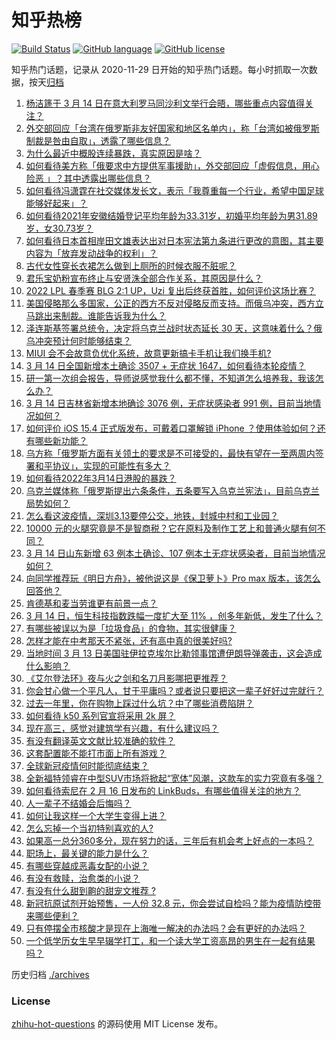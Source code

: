 # 知乎热榜
[![Build Status](https://github.com/ToWeLong/zhihu-hot-questions/workflows/CI/badge.svg)](https://github.com/ToWeLong/zhihu-hot-questions/actions)
[![GitHub language](https://img.shields.io/badge/language-golang-orange.svg)](https://golang.org/)
[![GitHub license](https://img.shields.io/github/license/ToWeLong/zhihu-hot-questions)](https://github.com/ToWeLong/zhihu-hot-questions/blob/main/LICENSE)

知乎热门话题，记录从 2020-11-29 日开始的知乎热门话题。每小时抓取一次数据，按天[归档](./archives)

<!-- BEGIN -->

1. [杨洁篪于 3 月 14 日在意大利罗马同沙利文举行会晤，哪些重点内容值得关注？](https://www.zhihu.com/question/521759739)
1. [外交部回应「台湾在俄罗斯非友好国家和地区名单内」，称「台湾如被俄罗斯制裁是咎由自取」，透露了哪些信息？](https://www.zhihu.com/question/521889011)
1. [为什么最近中概股连续暴跌，真实原因是啥？](https://www.zhihu.com/question/521451437)
1. [如何看待美方称「俄要求中方提供军事援助」，外交部回应「虚假信息，用心险恶 」？其中透露出哪些信息？](https://www.zhihu.com/question/521889606)
1. [如何看待冯潇霆在社交媒体发长文，表示「我尊重每一个行业，希望中国足球能够好起来」？](https://www.zhihu.com/question/521952555)
1. [如何看待2021年安徽结婚登记平均年龄为33.31岁，初婚平均年龄为男31.89岁，女30.73岁？](https://www.zhihu.com/question/521734055)
1. [如何看待日本首相岸田文雄表达出对日本宪法第九条进行更改的意图，其主要内容为「放弃发动战争的权利」？](https://www.zhihu.com/question/521659301)
1. [古代女性穿长衣裙怎么做到上厕所的时候衣服不脏呢？](https://www.zhihu.com/question/516878996)
1. [君乐宝奶粉宣布终止与安贤洙全部合作关系，其原因是什么？](https://www.zhihu.com/question/521860845)
1. [2022 LPL 春季赛 BLG 2:1 UP，Uzi 复出后终获首胜，如何评价这场比赛？](https://www.zhihu.com/question/521909226)
1. [美国侵略那么多国家，公正的西方不反对侵略反而支持。而俄乌冲突，西方立马跳出来制裁。谁能告诉我为什么？](https://www.zhihu.com/question/520961719)
1. [泽连斯基签署总统令，决定将乌克兰战时状态延长 30 天，这意味着什么？俄乌冲突预计何时能够结束？](https://www.zhihu.com/question/521993921)
1. [MIUI 会不会故意负优化系统，故意更新搞卡手机让我们换手机?](https://www.zhihu.com/question/519008663)
1. [3 月 14 日全国新增本土确诊 3507 + 无症状 1647，如何看待本轮疫情？](https://www.zhihu.com/question/522001146)
1. [研一第一次组会报告，导师说感觉我什么都不懂，不知道怎么培养我，我该怎么办？](https://www.zhihu.com/question/501944863)
1. [3 月 14 日吉林省新增本地确诊 3076 例，无症状感染者 991 例，目前当地情况如何？](https://www.zhihu.com/question/522001695)
1. [如何评价 iOS 15.4 正式版发布，可戴着口罩解锁 iPhone ？使用体验如何？还有哪些新功能？](https://www.zhihu.com/question/521980960)
1. [乌方称「俄罗斯方面有关领土的要求是不可接受的，最快有望在一至两周内签署和平协议」，实现的可能性有多大？](https://www.zhihu.com/question/521994520)
1. [如何看待2022年3月14日港股的暴跌？](https://www.zhihu.com/question/521879961)
1. [乌克兰媒体称「俄罗斯提出六条条件，五条要写入乌克兰宪法」，目前乌克兰局势如何？](https://www.zhihu.com/question/521886190)
1. [怎么看这波疫情，深圳3.13要停公交，地铁，封城中村和工业园？](https://www.zhihu.com/question/521723828)
1. [10000 元的火腿究竟是不是智商税？它在原料及制作工艺上和普通火腿有何不同？](https://www.zhihu.com/question/489390315)
1. [3 月 14 日山东新增 63 例本土确诊、107 例本土无症状感染者，目前当地情况如何？](https://www.zhihu.com/question/521994287)
1. [向同学推荐玩《明日方舟》，被他说这是《保卫萝卜》Pro max 版本，该怎么回答他？](https://www.zhihu.com/question/521526187)
1. [肯德基和麦当劳谁更有前景一点？](https://www.zhihu.com/question/507958151)
1. [3 月 14 日，恒生科技指数跌幅一度扩大至 11% ，创多年新低，发生了什么？](https://www.zhihu.com/question/521872978)
1. [有哪些被误以为是「垃圾食品」的食物，其实很健康？](https://www.zhihu.com/question/520944310)
1. [怎样才能在中考那天不紧张，还有高中真的很美好吗?](https://www.zhihu.com/question/521995968)
1. [当地时间 3 月 13 日美国驻伊拉克埃尔比勒领事馆遭伊朗导弹袭击，这会造成什么影响？](https://www.zhihu.com/question/521644154)
1. [《艾尔登法环》夜与火之剑和名刀月影哪把更推荐？](https://www.zhihu.com/question/521268057)
1. [你会甘心做一个平凡人，甘于平庸吗？或者说只要把这一辈子好好过完就行？](https://www.zhihu.com/question/345745932)
1. [过去一年里，你在购物上踩过什么坑？中了哪些消费陷阱？](https://www.zhihu.com/question/521871608)
1. [如何看待 k50 系列官宣将采用 2k 屏？](https://www.zhihu.com/question/521881773)
1. [现在高三，感觉对建筑学有兴趣，有什么建议吗？](https://www.zhihu.com/question/521657246)
1. [有没有翻译英文文献比较准确的软件？](https://www.zhihu.com/question/348037868)
1. [这套配置能不能打市面上所有游戏？](https://www.zhihu.com/question/521759398)
1. [全球新冠疫情何时能彻底结束？](https://www.zhihu.com/question/437619557)
1. [全新福特领睿在中型SUV市场将掀起“宽体”风潮，这款车的实力究竟有多强？](https://www.zhihu.com/question/521164536)
1. [如何看待索尼在 2 月 16 日发布的 LinkBuds，有哪些值得关注的地方？](https://www.zhihu.com/question/516848741)
1. [人一辈子不结婚会后悔吗？](https://www.zhihu.com/question/521830428)
1. [如何让我这样一个大学生变得上进？](https://www.zhihu.com/question/521750580)
1. [怎么忘掉一个当初特别喜欢的人?](https://www.zhihu.com/question/521301498)
1. [如果高一总分360多分，现在努力的话，三年后有机会考上好点的一本吗？](https://www.zhihu.com/question/521774604)
1. [职场上，最关键的能力是什么？](https://www.zhihu.com/question/512409469)
1. [有哪些穿越成恶毒女配的小说？](https://www.zhihu.com/question/400509979)
1. [有没有救赎，治愈类的小说？](https://www.zhihu.com/question/466234969)
1. [有没有什么甜到齁的甜宠文推荐   ?](https://www.zhihu.com/question/362988648)
1. [新冠抗原试剂开始预售，一人份 32.8 元，你会尝试自检吗？能为疫情防控带来哪些便利？](https://www.zhihu.com/question/521714164)
1. [只有停摆全市核酸才是现在上海唯一解决的办法吗？会有更好的办法吗？](https://www.zhihu.com/question/520896414)
1. [一个低学历女生早早辍学打工，和一个读大学工资高昂的男生在一起有结果吗？](https://www.zhihu.com/question/521666814)

<!-- END -->

历史归档 [./archives](./archives)


### License
[zhihu-hot-questions](https://github.com/towelong/zhihu-hot-questions) 的源码使用 MIT License 发布。